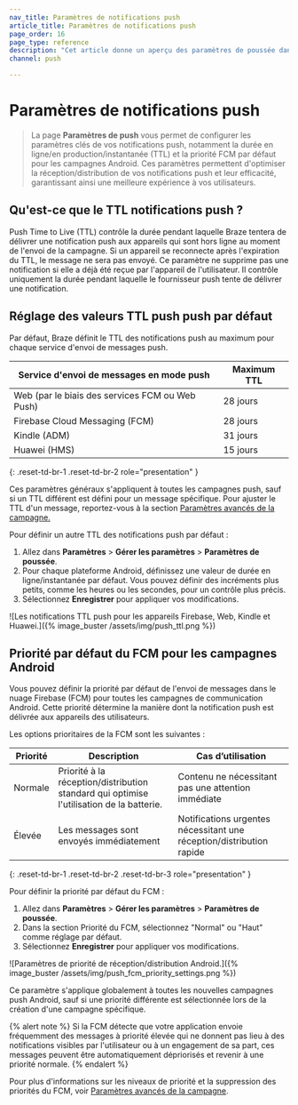 ```yaml
---
nav_title: Paramètres de notifications push
article_title: Paramètres de notifications push
page_order: 16
page_type: reference
description: "Cet article donne un aperçu des paramètres de poussée dans le tableau de bord de Braze."
channel: push

---
```


# Paramètres de notifications push

> La page **Paramètres de push** vous permet de configurer les paramètres clés de vos notifications push, notamment la durée en ligne/en production/instantanée (TTL) et la priorité FCM par défaut pour les campagnes Android. Ces paramètres permettent d'optimiser la réception/distribution de vos notifications push et leur efficacité, garantissant ainsi une meilleure expérience à vos utilisateurs.

## Qu'est-ce que le TTL notifications push ?

Push Time to Live (TTL) contrôle la durée pendant laquelle Braze tentera de délivrer une notification push aux appareils qui sont hors ligne au moment de l'envoi de la campagne. Si un appareil se reconnecte après l'expiration du TTL, le message ne sera pas envoyé. Ce paramètre ne supprime pas une notification si elle a déjà été reçue par l'appareil de l'utilisateur. Il contrôle uniquement la durée pendant laquelle le fournisseur push tente de délivrer une notification.

## Réglage des valeurs TTL push push par défaut

Par défaut, Braze définit le TTL des notifications push au maximum pour chaque service d'envoi de messages push. 

| Service d'envoi de messages en mode push | Maximum TTL |
| --- | --- |
| Web (par le biais des services FCM ou Web Push) | 28 jours |
| Firebase Cloud Messaging (FCM) | 28 jours |
| Kindle (ADM) | 31 jours |
| Huawei (HMS) | 15 jours |
{: .reset-td-br-1 .reset-td-br-2 role="presentation" }

Ces paramètres généraux s'appliquent à toutes les campagnes push, sauf si un TTL différent est défini pour un message spécifique. Pour ajuster le TTL d'un message, reportez-vous à la section [Paramètres avancés de la campagne.]({{site.baseurl}}/user_guide/message_building_by_channel/push/android/advanced_campaign_settings/#ttl)

Pour définir un autre TTL des notifications push par défaut :

1. Allez dans **Paramètres** > **Gérer les paramètres** > **Paramètres de poussée**.
2. Pour chaque plateforme Android, définissez une valeur de durée en ligne/instantanée par défaut. Vous pouvez définir des incréments plus petits, comme les heures ou les secondes, pour un contrôle plus précis.
3. Sélectionnez **Enregistrer** pour appliquer vos modifications.

![Les notifications TTL push pour les appareils Firebase, Web, Kindle et Huawei.]({% image_buster /assets/img/push_ttl.png %})

## Priorité par défaut du FCM pour les campagnes Android

Vous pouvez définir la priorité par défaut de l'envoi de messages dans le nuage Firebase (FCM) pour toutes les campagnes de communication Android. Cette priorité détermine la manière dont la notification push est délivrée aux appareils des utilisateurs.

Les options prioritaires de la FCM sont les suivantes :

| Priorité | Description | Cas d’utilisation |
| --- | --- | --- |
| Normale | Priorité à la réception/distribution standard qui optimise l'utilisation de la batterie. | Contenu ne nécessitant pas une attention immédiate |
| Élevée | Les messages sont envoyés immédiatement | Notifications urgentes nécessitant une réception/distribution rapide |
{: .reset-td-br-1 .reset-td-br-2 .reset-td-br-3 role="presentation" }

Pour définir la priorité par défaut du FCM :

1. Allez dans **Paramètres** > **Gérer les paramètres** > **Paramètres de poussée**.
2. Dans la section Priorité du FCM, sélectionnez "Normal" ou "Haut" comme réglage par défaut.
3. Sélectionnez **Enregistrer** pour appliquer vos modifications.

![Paramètres de priorité de réception/distribution Android.]({% image_buster /assets/img/push_fcm_priority_settings.png %})

Ce paramètre s'applique globalement à toutes les nouvelles campagnes push Android, sauf si une priorité différente est sélectionnée lors de la création d'une campagne spécifique. 

{% alert note %}
Si la FCM détecte que votre application envoie fréquemment des messages à priorité élevée qui ne donnent pas lieu à des notifications visibles par l'utilisateur ou à un engagement de sa part, ces messages peuvent être automatiquement dépriorisés et revenir à une priorité normale.
{% endalert %}

Pour plus d'informations sur les niveaux de priorité et la suppression des priorités du FCM, voir [Paramètres avancés de la campagne]({{site.baseurl}}/user_guide/message_building_by_channel/push/android/advanced_campaign_settings/#fcm-priority).

